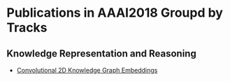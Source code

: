 # Publications in AAAI2018 Groupd by Tracks
## Knowledge Representation and Reasoning
* [Convolutional 2D Knowledge Graph Embeddings](./msr_aaai2018/README.md)
